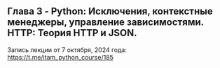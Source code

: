 ## Глава 3 - Python: Исключения, контекстные менеджеры, управление зависимостями. HTTP: Теория HTTP и JSON.

Запись лекции от 7 октября, 2024 года: https://t.me/itam_python_course/185
